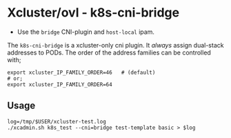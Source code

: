 # Xcluster/ovl - k8s-cni-bridge

* Use the `bridge` CNI-plugin and `host-local` ipam.

The `k8s-cni-bridge` is a xcluster-only cni plugin. It *always* assign
dual-stack addresses to PODs. The order of the address families can be
controlled with;

```
export xcluster_IP_FAMILY_ORDER=46   # (default)
# or;
export xcluster_IP_FAMILY_ORDER=64
```

## Usage

```
log=/tmp/$USER/xcluster-test.log
./xcadmin.sh k8s_test --cni=bridge test-template basic > $log
```

